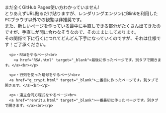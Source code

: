 <html>
  <head>
  <meta charset="utf-8">

  </head>

  <body>
    <p>まだ全くGitHub Pages使い方わかっていません!<br>
      とりあえずURL貼るだけ貼りますが、レンダリングエンジンにBlinkを利用したPCブラウザ以外での観覧は非推奨です。<br>
      また、新しいページを作っている最中に手直しできる部分がたくさん出てきたのですが、手直しが間に合わなそうなので、そのままにしてあります。<br>
      その関係で下に行くにつれてどんどん下手になっていくのですが、それは仕様です！ご了承ください。</p>
    
    
      <p>・RSAをやるページ<br>
        <a href="RSA.html" target="_blank">最後に作ったページです。別タブで開きます。</a><br></p>
    
      <p>・行列を使った暗号をやるページ<br>
      <a href="g_crypt.html" target="_blank">二番目に作ったページです。別タブで開きます。</a><br></p>
    
      <p>・連立合同方程式をやるページ<br>
      <a href="renritu.html" target="_blank">一番最初に作ったページです。別タブで開きます。</a><br></p>
    
    
    
  </body>
</html>
